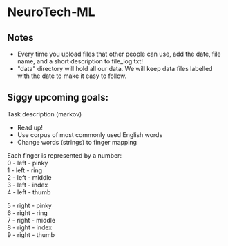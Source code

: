 # NeuroTech-ML

## Notes
- Every time you upload files that other people can use, add the date, file name, and a short description to file_log.txt!
- "data" directory will hold all our data. We will keep data files labelled with the date to make it easy to follow.

## Siggy upcoming goals:
Task description (markov)
  * Read up!
  * Use corpus of most commonly used English words
  * Change words (strings) to finger mapping

Each finger is represented by a number:  
0 - left - pinky  
1 - left - ring  
2 - left - middle  
3 - left - index  
4 - left - thumb  

5 - right - pinky  
6 - right - ring  
7 - right - middle  
8 - right - index  
9 - right - thumb  
